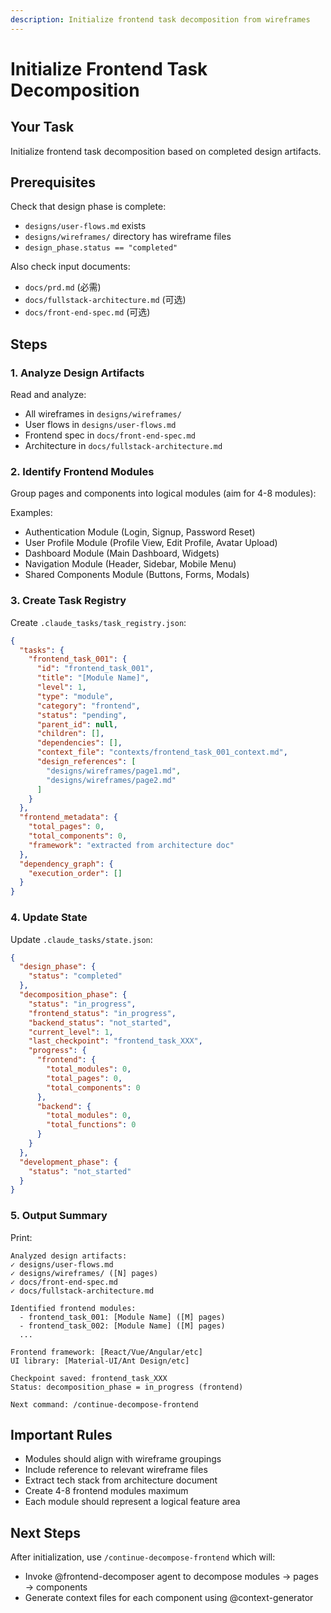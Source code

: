 ```yaml
---
description: Initialize frontend task decomposition from wireframes
---
```


# Initialize Frontend Task Decomposition

## Your Task
Initialize frontend task decomposition based on completed design artifacts.

## Prerequisites
Check that design phase is complete:
- `designs/user-flows.md` exists
- `designs/wireframes/` directory has wireframe files
- `design_phase.status == "completed"`

Also check input documents:
- `docs/prd.md` (必需)
- `docs/fullstack-architecture.md` (可选)
- `docs/front-end-spec.md` (可选)

## Steps

### 1. Analyze Design Artifacts
Read and analyze:
- All wireframes in `designs/wireframes/`
- User flows in `designs/user-flows.md`
- Frontend spec in `docs/front-end-spec.md`
- Architecture in `docs/fullstack-architecture.md`

### 2. Identify Frontend Modules
Group pages and components into logical modules (aim for 4-8 modules):

Examples:
- Authentication Module (Login, Signup, Password Reset)
- User Profile Module (Profile View, Edit Profile, Avatar Upload)
- Dashboard Module (Main Dashboard, Widgets)
- Navigation Module (Header, Sidebar, Mobile Menu)
- Shared Components Module (Buttons, Forms, Modals)

### 3. Create Task Registry
Create `.claude_tasks/task_registry.json`:
```json
{
  "tasks": {
    "frontend_task_001": {
      "id": "frontend_task_001",
      "title": "[Module Name]",
      "level": 1,
      "type": "module",
      "category": "frontend",
      "status": "pending",
      "parent_id": null,
      "children": [],
      "dependencies": [],
      "context_file": "contexts/frontend_task_001_context.md",
      "design_references": [
        "designs/wireframes/page1.md",
        "designs/wireframes/page2.md"
      ]
    }
  },
  "frontend_metadata": {
    "total_pages": 0,
    "total_components": 0,
    "framework": "extracted from architecture doc"
  },
  "dependency_graph": {
    "execution_order": []
  }
}
```

### 4. Update State
Update `.claude_tasks/state.json`:
```json
{
  "design_phase": {
    "status": "completed"
  },
  "decomposition_phase": {
    "status": "in_progress",
    "frontend_status": "in_progress",
    "backend_status": "not_started",
    "current_level": 1,
    "last_checkpoint": "frontend_task_XXX",
    "progress": {
      "frontend": {
        "total_modules": 0,
        "total_pages": 0,
        "total_components": 0
      },
      "backend": {
        "total_modules": 0,
        "total_functions": 0
      }
    }
  },
  "development_phase": {
    "status": "not_started"
  }
}
```

### 5. Output Summary
Print:
```
Analyzed design artifacts:
✓ designs/user-flows.md
✓ designs/wireframes/ ([N] pages)
✓ docs/front-end-spec.md
✓ docs/fullstack-architecture.md

Identified frontend modules:
  - frontend_task_001: [Module Name] ([M] pages)
  - frontend_task_002: [Module Name] ([M] pages)
  ...

Frontend framework: [React/Vue/Angular/etc]
UI library: [Material-UI/Ant Design/etc]

Checkpoint saved: frontend_task_XXX
Status: decomposition_phase = in_progress (frontend)

Next command: /continue-decompose-frontend
```

## Important Rules
- Modules should align with wireframe groupings
- Include reference to relevant wireframe files
- Extract tech stack from architecture document
- Create 4-8 frontend modules maximum
- Each module should represent a logical feature area

## Next Steps
After initialization, use `/continue-decompose-frontend` which will:
- Invoke @frontend-decomposer agent to decompose modules → pages → components
- Generate context files for each component using @context-generator

````
